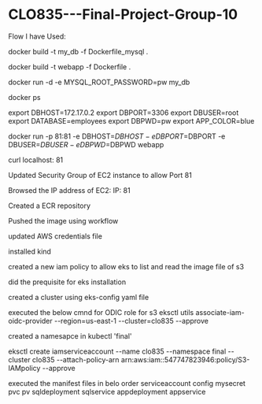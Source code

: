 # CLO835---Final-Project-Group-10

Flow I have Used:

docker build -t my_db -f Dockerfile_mysql . 

docker build -t webapp -f Dockerfile . 

docker run -d -e MYSQL_ROOT_PASSWORD=pw  my_db

docker ps

export DBHOST=172.17.0.2
export DBPORT=3306
export DBUSER=root
export DATABASE=employees
export DBPWD=pw
export APP_COLOR=blue

docker run -p 81:81  -e DBHOST=$DBHOST -e DBPORT=$DBPORT -e  DBUSER=$DBUSER -e DBPWD=$DBPWD  webapp

curl localhost: 81

Updated Security Group of EC2 instance to allow Port 81

Browsed the IP address of EC2: IP: 81

Created a ECR repository

Pushed the image using workflow

updated AWS credentials file

installed kind

created a new iam policy to allow eks to list and read the image file of s3

did the prequisite for eks installation

created a cluster using eks-config yaml file

executed the below cmnd for  ODIC role for s3
eksctl utils associate-iam-oidc-provider --region=us-east-1 --cluster=clo835 --approve 

created a namesapce in kubectl 'final'

eksctl create iamserviceaccount --name clo835 --namespace final --cluster clo835 --attach-policy-arn arn:aws:iam::547747823946:policy/S3-IAMpolicy --approve

executed the manifest files in belo order
serviceaccount
config
mysecret
pvc
pv
sqldeployment
sqlservice
appdeployment
appservice
